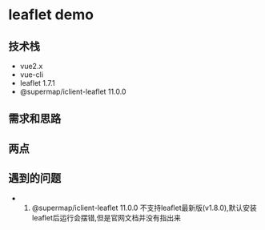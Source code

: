 # leaflet demo

## 技术栈

+ vue2.x
+ vue-cli
+ leaflet 1.7.1
+ @supermap/iclient-leaflet 11.0.0

## 需求和思路

## 两点

## 遇到的问题

+ 1. @supermap/iclient-leaflet 11.0.0 不支持leaflet最新版(v1.8.0),默认安装leaflet后运行会摆错,但是官网文档并没有指出来

